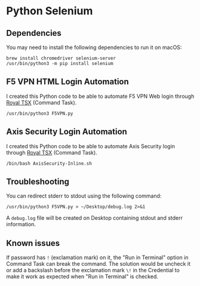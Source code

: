 # Python Selenium

## Dependencies

You may need to install the following dependencies to run it on macOS:

```
brew install chromedriver selenium-server
/usr/bin/python3 -m pip install selenium
```

## F5 VPN HTML Login Automation

I created this Python code to be able to automate F5 VPN Web login through [Royal TSX](https://www.royalapps.com/ts/mac/features) (Command Task).

```
/usr/bin/python3 F5VPN.py
```

## Axis Security Login Automation

I created this Python code to be able to automate Axis Security login through [Royal TSX](https://www.royalapps.com/ts/mac/features) (Command Task).

```
/bin/bash AxisSecurity-Inline.sh
```

## Troubleshooting

You can redirect stderr to stdout using the following command:

```
/usr/bin/python3 F5VPN.py > ~/Desktop/debug.log 2>&1
```

A ``debug.log`` file will be created on Desktop containing stdout and stderr information.

## Known issues

If password has ``!`` (exclamation mark) on it, the "Run in Terminal" option in Command Task can break the command. The solution would be uncheck it or add a backslash before the exclamation mark ``\!`` in the Credential to make it work as expected when "Run in Terminal" is checked.
